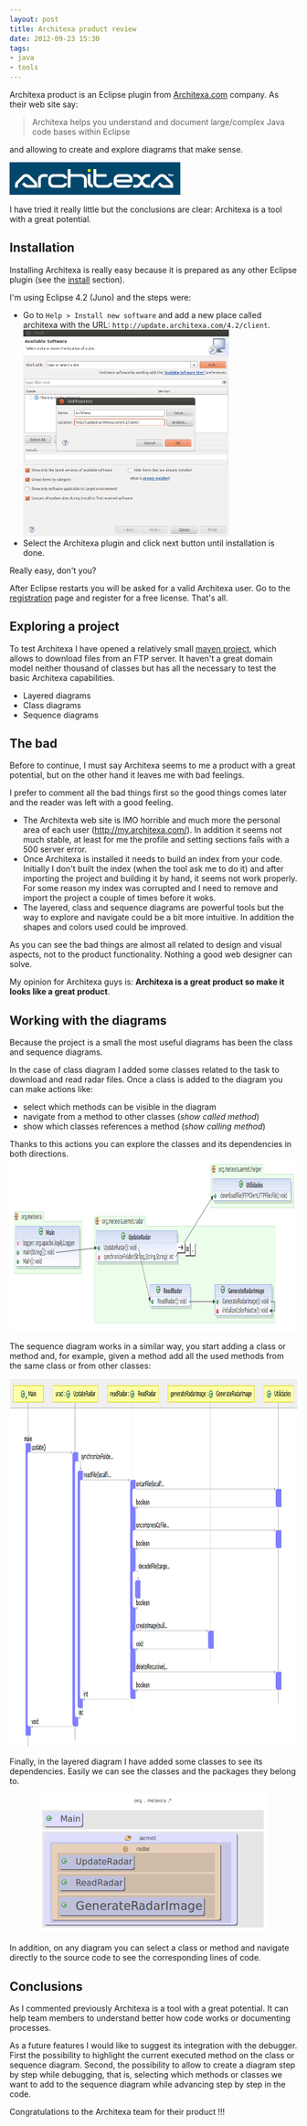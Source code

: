 ```yaml
---
layout: post
title: Architexa product review
date: 2012-09-23 15:30
tags:
- java
- tools
---
```

Architexa product is an Eclipse plugin from <a href="http://www.architexa.com/">Architexa.com</a> company. As their web site say:
<blockquote><p>Architexa helps you understand and document large/complex Java code bases within Eclipse</p></blockquote>
<p>and allowing to create and explore diagrams that make sense.</p>

<a href="http://www.architexa.com/" rel="http://www.architexa.com/">
  <img class="alignleft" src="./images/logo-main2.gif" alt=""
  width="299" height="57" /></a>
  
<p>I have tried it really little but the conclusions are clear: Architexa is a tool with a great potential.</p>
<h2>Installation</h2>
<p>Installing Architexa is really easy because it is prepared as any other Eclipse plugin (see the <a href="http://www.architexa.com/learn-more/install">install</a> section).</p>
<p>I'm using Eclipse 4.2 (Juno) and the steps were:</p>
<ul>
<li>Go to <code>Help &gt; Install new software</code> and add a new place called architexa with the URL: <code>http://update.architexa.com/4.2/client</code>.<br />
<a href="./images/2012/09/architexa_02.png"><img class="aligncenter  wp-image-921" title="architexa_02" src="./images/architexa_02.png" alt="" width="360" height="362" /></a></li>
<li>Select the Architexa plugin and click next button until installation is done.</li>
</ul>
<p>Really easy, don't you?</p>
<p>After Eclipse restarts you will be asked for a valid Architexa user. Go to the <a href="http://www.architexa.com/learn-more/register">registration</a> page and register for a free license. That's all.</p>
<h2>Exploring a project</h2>
<p>To test Architexa I have opened a relatively small <a title="Downloading files from AEMET FTP server with Java and Apache Commons Net" href="//2011/03/06/downloading-files-from-aemet-ftp-server-with-java-and-apache-commons-net">maven project</a>, which allows to download files from an FTP server. It haven't a great domain model neither thousand of classes but has all the necessary to test the basic Architexa capabilities.</p>
<ul>
<li>Layered diagrams</li>
<li>Class diagrams</li>
<li>Sequence diagrams</li>
</ul>
<h2>The bad</h2>
<p>Before to continue, I must say Architexa seems to me a product with a great potential, but on the other hand it leaves me with bad feelings.</p>
<p>I prefer to comment all the bad things first so the good things comes later and the reader was left with a good feeling.</p>
<ul>
<li>The Architexta web site is IMO horrible and much more the personal area of each user (<a href="http://my.architexa.com/">http://my.architexa.com/</a>). In addition it seems not much stable, at least for me the profile and setting sections fails with a 500 server error.</li>
<li>Once Architexa is installed it needs to build an index from your code. Initially I don't built the index (when the tool ask me to do it) and after importing the project and building it by hand, it seems not work properly. For some reason my index was corrupted and I need to remove and import the project a couple of times before it woks.</li>
<li>The layered, class and sequence diagrams are powerful tools but the way to explore and navigate could be a bit more intuitive. In addition the shapes and colors used could be improved.</li>
</ul>
<p>As you can see the bad things are almost all related to design and visual aspects, not to the product functionality. Nothing a good web designer can solve.</p>
<p>My opinion for Architexa guys is: <strong>Architexa is a great product so make it looks like a great product</strong>.</p>
<h2>Working with the diagrams</h2>
<p>Because the project is a small the most useful diagrams has been the class and sequence diagrams.</p>
<p>In the case of class diagram I added some classes related to the task to download and read radar files. Once a class is added to the diagram you can make actions like:</p>
<ul>
<li>select which methods can be visible in the diagram</li>
<li>navigate from a method to other classes (<em>show called method</em>)</li>
<li>show which classes references a method (<em>show calling method</em>)</li>
</ul>
<p>Thanks to this actions you can explore the classes and its dependencies in both directions.<br />
<a href="./images/2012/09/architexa_04.png"><img class="aligncenter size-full wp-image-923" title="architexa_04" src="./images/architexa_04.png" alt="" width="971" height="303" /></a></p>
<p>The sequence diagram works in a similar way, you start adding a class or method and, for example, given a method add all the used methods from the same class or from other classes:</p>
<p><a href="./images/2012/09/architexa_05.png"><img class="aligncenter size-full wp-image-924" title="architexa_05" src="./images/architexa_05.png" alt="" width="946" height="645" /></a></p>
<p>Finally, in the layered diagram I have added some classes to see its dependencies. Easily we can see the classes and the packages they belong to.</p>
<p style="text-align: center;"><a href="./images/2012/09/architexa_03.png"><img class="aligncenter" title="architexa_03" src="./images/architexa_03.png" alt="" width="403" height="244" /></a></p>
<p>In addition, on any diagram you can select a class or method and navigate directly to the source code to see the corresponding lines of code.</p>
<h2>Conclusions</h2>
<p>As I commented previously Architexa is a tool with a great potential. It can help team members to understand better how code works or documenting processes.</p>
<p>As a future features I would like to suggest its integration with the debugger. First the possibility to highlight the current executed method on the class or sequence diagram. Second, the possibility to allow to create a diagram step by step while debugging, that is, selecting which methods or classes we want to add to the sequence diagram while advancing step by step in the code.</p>
<p>Congratulations to the Architexa team for their product !!!</p>
